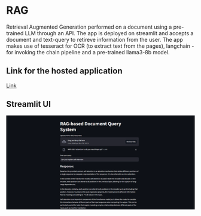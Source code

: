 # RAG
Retrieval Augmented Generation performed on a document using a pre-trained LLM through an API. The app is deployed on streamlit and accepts a document and text-query to retireve information from the user. 
The app makes use of tesseract for OCR (to extract text from the pages), langchain - for invoking the chain pipeline and a pre-trained llama3-8b model. 

## Link for the hosted application
[Link](https://rag007.streamlit.app/) 

## Streamlit UI
<img src = "ui.png">
